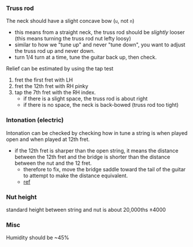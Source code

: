 
### Truss rod
The neck should have a slight concave bow (`u`, not `n`)
- this means from a straight neck, the truss rod should be *slightly* looser (this means turning the truss rod nut lefty loosy)
- similar to how we "tune up" and never "tune down", you want to adjust the truss rod up and never down.
- turn 1/4 turn at a time, tune the guitar back up, then check.

Relief can be estimated by using the tap test
1. fret the first fret with LH
2. fret the 12th fret with RH pinky
3. tap the 7th fret with the RH index.
    - if there is a slight space, the truss rod is about right
    - if there is no space, the neck is back-bowed (truss rod too tight)

### Intonation (electric)
Intonation can be checked by checking how in tune a string is when played open and when played at 12th fret.
- if the 12th fret is sharper than the open string, it means the distance between the 12th fret and the bridge is shorter than the distance between the nut and the 12 fret.
    - therefore to fix, move the bridge saddle toward the tail of the guitar to attempt to make the distance equivalent.
    - [ref](https://youtu.be/D7gMwE7phoM?t=511)

### Nut height
standard height between string and nut is about 20,000ths ±4000

### Misc
Humidity should be ~45%